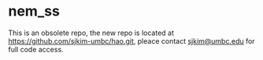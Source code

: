 # nem_ss
This is an obsolete repo, the new repo is located at https://github.com/sjkim-umbc/hao.git, pleace contact sjkim@umbc.edu for full code access.
